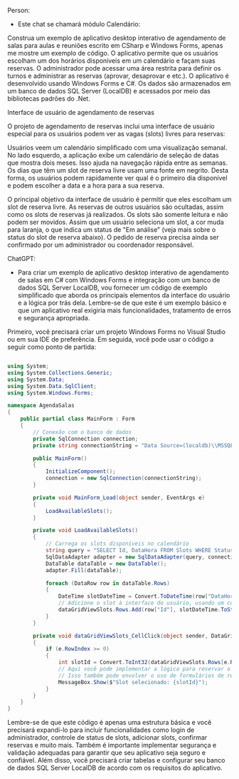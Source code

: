 
Person: 
- Este chat se chamará módulo Calendário:

Construa um exemplo de aplicativo desktop interativo de agendamento de salas para aulas e reuniões escrito em CSharp e Windows Forms, apenas me mostre um exemplo de código. O aplicativo permite que os usuários escolham um dos horários disponíveis em um calendário e façam suas reservas. O administrador pode acessar uma área restrita para definir os turnos e administrar as reservas (aprovar, desaprovar e etc.). O aplicativo é desenvolvido usando Windows Forms e C#. Os dados são armazenados em um banco de dados SQL Server (LocalDB) e acessados por meio das bibliotecas padrões do .Net.

Interface de usuário de agendamento de reservas

O projeto de agendamento de reservas inclui uma interface de usuário especial para os usuários podem ver as vagas (slots) livres para reservas:

Usuários veem um calendário simplificado com uma visualização semanal. No lado esquerdo, a aplicação exibe um calendário de seleção de datas que mostra dois meses. Isso ajuda na navegação rápida entre as semanas. Os dias que têm um slot de reserva livre usam uma fonte em negrito. Desta forma, os usuários podem rapidamente ver qual é o primeiro dia disponível e podem escolher a data e a hora para a sua reserva.

O principal objetivo da interface de usuário é permitir que eles escolham um slot de reserva livre. As reservas de outros usuários são ocultadas, assim como os slots de reservas já realizados. Os slots são somente leitura e não podem ser movidos. Assim que um usuário seleciona um slot, a cor muda para laranja, o que indica um status de "Em análise" (veja mais sobre o status do slot de reserva abaixo). O pedido de reserva precisa ainda ser confirmado por um administrador ou coordenador responsável.

ChatGPT: 
- Para criar um exemplo de aplicativo desktop interativo de agendamento de salas em C# com Windows Forms e integração com um banco de dados SQL Server LocalDB, vou fornecer um código de exemplo simplificado que aborda os principais elementos da interface do usuário e a lógica por trás dela. Lembre-se de que este é um exemplo básico e que um aplicativo real exigiria mais funcionalidades, tratamento de erros e segurança apropriada.

Primeiro, você precisará criar um projeto Windows Forms no Visual Studio ou em sua IDE de preferência. Em seguida, você pode usar o código a seguir como ponto de partida:

```csharp

using System;
using System.Collections.Generic;
using System.Data;
using System.Data.SqlClient;
using System.Windows.Forms;

namespace AgendaSalas
{
    public partial class MainForm : Form
    {
        // Conexão com o banco de dados
        private SqlConnection connection;
        private string connectionString = "Data Source=(localdb)\\MSSQLLocalDB;Initial Catalog=AgendaDB;Integrated Security=True";

        public MainForm()
        {
            InitializeComponent();
            connection = new SqlConnection(connectionString);
        }

        private void MainForm_Load(object sender, EventArgs e)
        {
            LoadAvailableSlots();
        }

        private void LoadAvailableSlots()
        {
            // Carrega os slots disponíveis no calendário
            string query = "SELECT Id, DataHora FROM Slots WHERE Status = 'Disponível'";
            SqlDataAdapter adapter = new SqlDataAdapter(query, connection);
            DataTable dataTable = new DataTable();
            adapter.Fill(dataTable);

            foreach (DataRow row in dataTable.Rows)
            {
                DateTime slotDateTime = Convert.ToDateTime(row["DataHora"]);
                // Adicione o slot à interface do usuário, usando um controle adequado (por exemplo, um DataGridView)
                dataGridViewSlots.Rows.Add(row["Id"], slotDateTime.ToString("dd/MM/yyyy HH:mm"));
            }
        }

        private void dataGridViewSlots_CellClick(object sender, DataGridViewCellEventArgs e)
        {
            if (e.RowIndex >= 0)
            {
                int slotId = Convert.ToInt32(dataGridViewSlots.Rows[e.RowIndex].Cells[0].Value);
                // Aqui você pode implementar a lógica para reservar o slot, alterando seu status para "Em análise" e notificar o administrador.
                // Isso também pode envolver o uso de formulários de reserva e interações com o banco de dados.
                MessageBox.Show($"Slot selecionado: {slotId}");
            }
        }
    }
}
```



Lembre-se de que este código é apenas uma estrutura básica e você precisará expandi-lo para incluir funcionalidades como login de administrador, controle de status de slots, adicionar slots, confirmar reservas e muito mais. Também é importante implementar segurança e validação adequadas para garantir que seu aplicativo seja seguro e confiável. Além disso, você precisará criar tabelas e configurar seu banco de dados SQL Server LocalDB de acordo com os requisitos do aplicativo.
